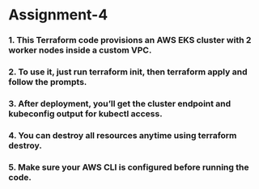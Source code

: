 # Assignment-4
### 1. This Terraform code provisions an AWS EKS cluster with 2 worker nodes inside a custom VPC.
### 2. To use it, just run terraform init, then terraform apply and follow the prompts.
### 3. After deployment, you’ll get the cluster endpoint and kubeconfig output for kubectl access.
### 4. You can destroy all resources anytime using terraform destroy.
### 5. Make sure your AWS CLI is configured before running the code.
